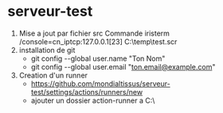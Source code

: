 # serveur-test
1. Mise a jout par fichier src
  Commande iristerm /console=cn_iptcp:127.0.0.1[23] C:\temp\test.scr
2. installation de git
   - git config --global user.name "Ton Nom"
   - git config --global user.email "ton.email@example.com"
4. Creation d'un runner
   - https://github.com/mondialtissus/serveur-test/settings/actions/runners/new
   - ajouter un dossier action-runner a C:\
     
